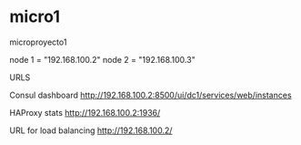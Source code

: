 # micro1
microproyecto1

node 1 = "192.168.100.2"
node 2 = "192.168.100.3"


URLS

Consul dashboard
http://192.168.100.2:8500/ui/dc1/services/web/instances

HAProxy stats
http://192.168.100.2:1936/

URL for load balancing
http://192.168.100.2/
